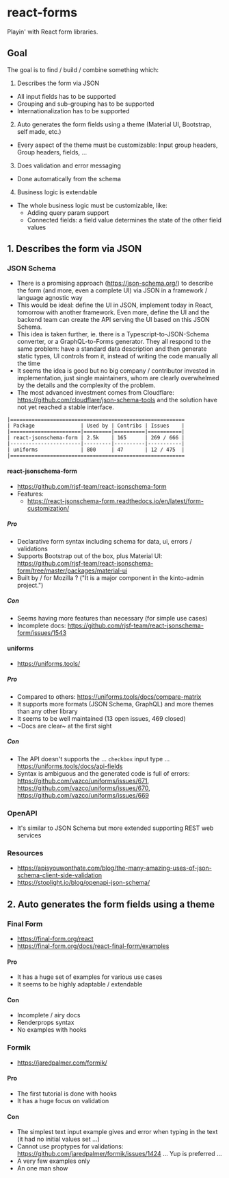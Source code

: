 # react-forms

Playin' with React form libraries.

## Goal

The goal is to find / build / combine something which:

1. Describes the form via JSON

- All input fields has to be supported
- Grouping and sub-grouping has to be supported
- Internationalization has to be supported

2. Auto generates the form fields using a theme (Material UI, Bootstrap, self made, etc.)

- Every aspect of the theme must be customizable: Input group headers, Group headers, fields, ...

3. Does validation and error messaging

- Done automatically from the schema

4. Business logic is extendable

- The whole business logic must be customizable, like:
  - Adding query param support
  - Connected fields: a field value determines the state of the other field values

## 1. Describes the form via JSON

### JSON Schema

- There is a promising approach (https://json-schema.org/) to describe the form (and more, even a complete UI) via JSON in a framework / language agnostic way
- This would be ideal: define the UI in JSON, implement today in React, tomorrow with another framework. Even more, define the UI and the backend team can create the API serving the UI based on this JSON Schema.
- This idea is taken further, ie. there is a Typescript-to-JSON-Schema converter, or a GraphQL-to-Forms generator. They all respond to the same problem: have a standard data description and then generate static types, UI controls from it, instead of writing the code manually all the time
- It seems the idea is good but no big company / contributor invested in implementation, just single maintainers, whom are clearly overwhelmed by the details and the complexity of the problem.
- The most advanced investment comes from Cloudflare: https://github.com/cloudflare/json-schema-tools and the solution have not yet reached a stable interface.

```
|=========================================================
| Package               | Used by | Contribs | Issues    |
|=======================|=========|==========|===========|
| react-jsonschema-form | 2.5k    | 165      | 269 / 666 |
|-----------------------|---------|----------|-----------|
| uniforms              | 800     | 47       | 12 / 475  |
|=========================================================
```

#### react-jsonschema-form

- https://github.com/rjsf-team/react-jsonschema-form
- Features:
  - https://react-jsonschema-form.readthedocs.io/en/latest/form-customization/

##### Pro

- Declarative form syntax including schema for data, ui, errors / validations
- Supports Bootstrap out of the box, plus Material UI: https://github.com/rjsf-team/react-jsonschema-form/tree/master/packages/material-ui
- Built by / for Mozilla ? ("It is a major component in the kinto-admin project.")

##### Con

- Seems having more features than necessary (for simple use cases)
- Incomplete docs: https://github.com/rjsf-team/react-jsonschema-form/issues/1543

#### uniforms

- https://uniforms.tools/

##### Pro

- Compared to others: https://uniforms.tools/docs/compare-matrix
- It supports more formats (JSON Schema, GraphQL) and more themes than any other library
- It seems to be well maintained (13 open issues, 469 closed)
- ~Docs are clear~ at the first sight

##### Con

- The API doesn't supports the ... `checkbox` input type ... https://uniforms.tools/docs/api-fields
- Syntax is ambiguous and the generated code is full of errors: https://github.com/vazco/uniforms/issues/671, https://github.com/vazco/uniforms/issues/670, https://github.com/vazco/uniforms/issues/669

### OpenAPI

- It's similar to JSON Schema but more extended supporting REST web services

### Resources

- https://apisyouwonthate.com/blog/the-many-amazing-uses-of-json-schema-client-side-validation
- https://stoplight.io/blog/openapi-json-schema/

## 2. Auto generates the form fields using a theme

### Final Form

- https://final-form.org/react
- https://final-form.org/docs/react-final-form/examples

#### Pro

- It has a huge set of examples for various use cases
- It seems to be highly adaptable / extendable

#### Con

- Incomplete / airy docs
- Renderprops syntax
- No examples with hooks

### Formik

- https://jaredpalmer.com/formik/

#### Pro

- The first tutorial is done with hooks
- It has a huge focus on validation

#### Con

- The simplest text input example gives and error when typing in the text (it had no initial values set ...)
- Cannot use proptypes for validations: https://github.com/jaredpalmer/formik/issues/1424 ... Yup is preferred ...
- A very few examples only
- An one man show
